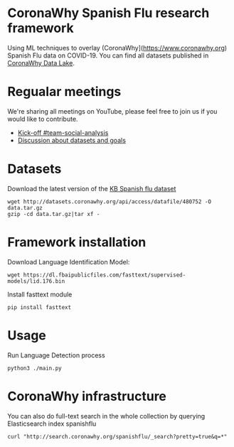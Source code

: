 # CoronaWhy Spanish Flu research framework
Using ML techniques to overlay (CoronaWhy](https://www.coronawhy.org) Spanish Flu data on COVID-19. You can find all datasets published in [CoronaWhy Data Lake](http://datasets.coronawhy.org/dataverse/pandemics).
# Regualar meetings
We're sharing all meetings on YouTube, please feel free to join us if you would like to contribute.
- [Kick-off #team-social-analysis](https://www.youtube.com/watch?v=z2RLU9J0Fv0)
- [Discussion about datasets and goals](https://www.youtube.com/watch?v=8Z7Gm954aVQ&feature=youtu.be)
# Datasets
Download the latest version of the [KB Spanish flu dataset](http://datasets.coronawhy.org/dataset.xhtml?persistentId=doi:10.5072/FK2/WPIDZZ)
```
wget http://datasets.coronawhy.org/api/access/datafile/480752 -O data.tar.gz
gzip -cd data.tar.gz|tar xf -
```
# Framework installation
Download Language Identification Model:
```
wget https://dl.fbaipublicfiles.com/fasttext/supervised-models/lid.176.bin
```
Install fasttext module 
```
pip install fasttext
``` 
# Usage
Run Language Detection process
```
python3 ./main.py
```
# CoronaWhy infrastructure
You can also do full-text search in the whole collection by querying Elasticsearch index spanishflu
```
curl "http://search.coronawhy.org/spanishflu/_search?pretty=true&q=*"
```
